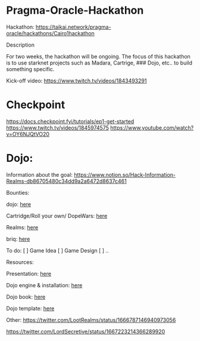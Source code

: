 # Pragma-Oracle-Hackathon

Hackathon: https://taikai.network/pragma-oracle/hackathons/Cairo1hackathon

Description

For two weeks, the hackathon will be ongoing. The focus of this hackathon is to use starknet projects such as Madara, Cartrige, ### Dojo, etc.. to build something specific.

Kick-off video: https://www.twitch.tv/videos/1843493291

# Checkpoint

https://docs.checkpoint.fyi/tutorials/ep1-get-started
https://www.twitch.tv/videos/1845974575
https://www.youtube.com/watch?v=OY6NJQtVO20

# Dojo:

Information about the goal: https://www.notion.so/Hack-Information-Realms-db86705480c34dd9a2a6472d8637c461

Bounties:

dojo: [here](https://astraly.notion.site/Hack-information-Dojo-6db435246b5b4d5b9e0fd17b67ede2d2)

Cartridge/Roll your own/ DopeWars: [here](https://astraly.notion.site/Hack-information-Cartridge-a06821c72c8c49b19907c3045f6660c5)

Realms: [here](https://www.notion.so/Hack-Information-Realms-db86705480c34dd9a2a6472d8637c461#a78c7ed74c30446fa675a34b6dc4a051)

briq: [here](https://astraly.notion.site/Hack-information-briq-51a1a8def49042418fbe90c281fbad9d)


To do:
[ ] Game Idea
[ ] Game Design
[ ] ..

Resources:

Presentation: [here](https://docs.google.com/presentation/d/1hPY3vLmkJWRULVK4e8OvpJkufgTWevtmkeOKHJYZT3k/edit#slide=id.g221159b8a87_0_9)

Dojo engine & installation: [here](https://github.com/dojoengine)

Dojo book: [here](https://github.com/dojoengine/book)

Dojo template: [here](https://github.com/dojoengine/dojo-starter)


Other:
https://twitter.com/LootRealms/status/1666787146940973056

https://twitter.com/LordSecretive/status/1667223214366289920


